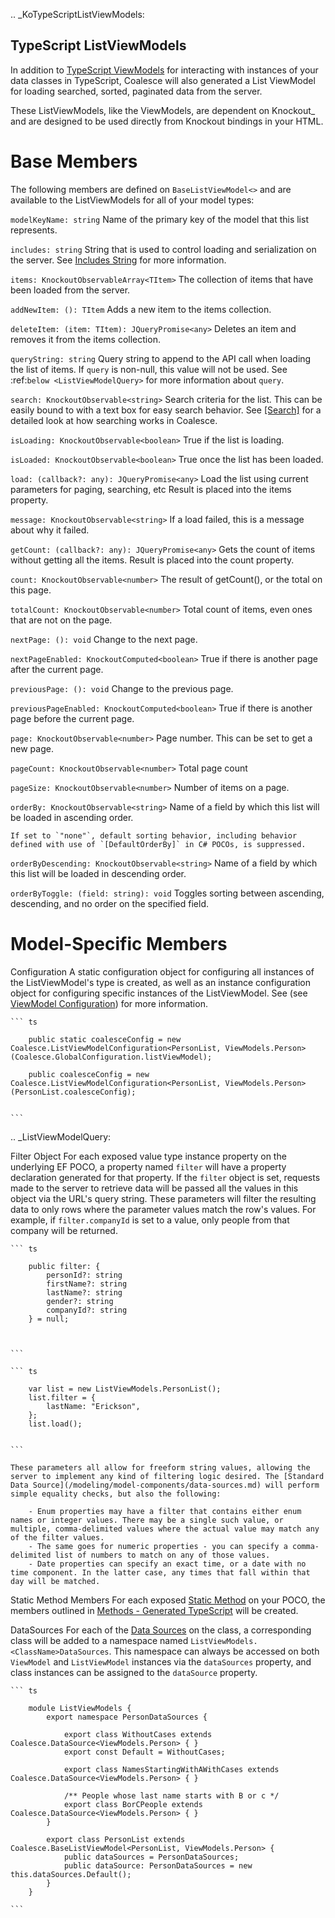 
.. _KoTypeScriptListViewModels:


TypeScript ListViewModels
-------------------------

In addition to [TypeScript ViewModels](/stacks/ko/client/view-model.md) for interacting with instances of your data classes in TypeScript, Coalesce will also generated a List ViewModel for loading searched, sorted, paginated data from the server.

These ListViewModels, like the ViewModels, are dependent on Knockout_ and are designed to be used directly from Knockout bindings in your HTML.


Base Members
============

The following members are defined on `BaseListViewModel<>` and are available to the ListViewModels for all of your model types:

`modelKeyName: string`
    Name of the primary key of the model that this list represents.

`includes: string`
    String that is used to control loading and serialization on the server. See [Includes String](/concepts/includes.md) for more information.
    

`items: KnockoutObservableArray<TItem>`
    The collection of items that have been loaded from the server.

`addNewItem: (): TItem`
    Adds a new item to the items collection.
    
`deleteItem: (item: TItem): JQueryPromise<any>`
    Deletes an item and removes it from the items collection.


`queryString: string`
    Query string to append to the API call when loading the list of items. If `query` is non-null, this value will not be used. See :ref:`below <ListViewModelQuery>` for more information about `query`.
    
`search: KnockoutObservable<string>`
    Search criteria for the list. This can be easily bound to with a text box for easy search behavior. See [[Search]](/modeling/model-components/attributes/search.md) for a detailed look at how searching works in Coalesce.

    
`isLoading: KnockoutObservable<boolean>`
    True if the list is loading.

`isLoaded: KnockoutObservable<boolean>`
    True once the list has been loaded.
    
`load: (callback?: any): JQueryPromise<any>`
    Load the list using current parameters for paging, searching, etc Result is placed into the items property.
    
`message: KnockoutObservable<string>`
    If a load failed, this is a message about why it failed.
    

`getCount: (callback?: any): JQueryPromise<any>`
    Gets the count of items without getting all the items. Result is placed into the count property.

`count: KnockoutObservable<number>`
    The result of getCount(), or the total on this page.
    
`totalCount: KnockoutObservable<number>`
    Total count of items, even ones that are not on the page.

    
`nextPage: (): void`
    Change to the next page.
    
`nextPageEnabled: KnockoutComputed<boolean>`
    True if there is another page after the current page.
    
`previousPage: (): void`
    Change to the previous page.
    
`previousPageEnabled: KnockoutComputed<boolean>`
    True if there is another page before the current page.
    
`page: KnockoutObservable<number>`
    Page number. This can be set to get a new page.
    
`pageCount: KnockoutObservable<number>`
    Total page count
    
`pageSize: KnockoutObservable<number>`
    Number of items on a page.

`orderBy: KnockoutObservable<string>`
    Name of a field by which this list will be loaded in ascending order.

    If set to `"none"`, default sorting behavior, including behavior defined with use of `[DefaultOrderBy]` in C# POCOs, is suppressed.
    
`orderByDescending: KnockoutObservable<string>`
    Name of a field by which this list will be loaded in descending order.
    
`orderByToggle: (field: string): void`
    Toggles sorting between ascending, descending, and no order on the specified field.
        

Model-Specific Members
======================

Configuration
    A static configuration object for configuring all instances of the ListViewModel's  type is created, as well as an instance configuration object for configuring specific instances of the ListViewModel. See (see [ViewModel Configuration](/stacks/ko/client/model-config.md)) for more information.

    ``` ts

        public static coalesceConfig = new Coalesce.ListViewModelConfiguration<PersonList, ViewModels.Person>(Coalesce.GlobalConfiguration.listViewModel);

        public coalesceConfig = new Coalesce.ListViewModelConfiguration<PersonList, ViewModels.Person>(PersonList.coalesceConfig);


    ```

.. _ListViewModelQuery:

Filter Object
    For each exposed value type instance property on the underlying EF POCO, a property named `filter` will have a property declaration generated for that property. If the `filter` object is set, requests made to the server to retrieve data will be passed all the values in this object via the URL's query string. These parameters will filter the resulting data to only rows where the parameter values match the row's values. For example, if `filter.companyId` is set to a value, only people from that company will be returned.
    
    ``` ts

        public filter: {
            personId?: string
            firstName?: string
            lastName?: string
            gender?: string
            companyId?: string
        } = null;



    ```

    ``` ts

        var list = new ListViewModels.PersonList();
        list.filter = {
            lastName: "Erickson",
        };
        list.load();


    ```

    These parameters all allow for freeform string values, allowing the server to implement any kind of filtering logic desired. The [Standard Data Source](/modeling/model-components/data-sources.md) will perform simple equality checks, but also the following:

        - Enum properties may have a filter that contains either enum names or integer values. There may be a single such value, or multiple, comma-delimited values where the actual value may match any of the filter values.
        - The same goes for numeric properties - you can specify a comma-delimited list of numbers to match on any of those values.
        - Date properties can specify an exact time, or a date with no time component. In the latter case, any times that fall within that day will be matched.

Static Method Members
    For each exposed [Static Method](/modeling/model-components/methods.md) on your POCO, the members outlined in [Methods - Generated TypeScript](/stacks/ko/client/methods.md) will be created.

DataSources
    For each of the [Data Sources](/modeling/model-components/data-sources.md) on the class, a corresponding class will be added to a namespace named ``ListViewModels.<ClassName>DataSources``. This namespace can always be accessed on both `ViewModel` and `ListViewModel` instances via the `dataSources` property, and class instances can be assigned to the `dataSource` property.

    ``` ts

        module ListViewModels {
            export namespace PersonDataSources {
                        
                export class WithoutCases extends Coalesce.DataSource<ViewModels.Person> { }
                export const Default = WithoutCases;
                
                export class NamesStartingWithAWithCases extends Coalesce.DataSource<ViewModels.Person> { }
                
                /** People whose last name starts with B or c */
                export class BorCPeople extends Coalesce.DataSource<ViewModels.Person> { }
            }

            export class PersonList extends Coalesce.BaseListViewModel<PersonList, ViewModels.Person> {
                public dataSources = PersonDataSources;
                public dataSource: PersonDataSources = new this.dataSources.Default();
            }
        }

    ```

        